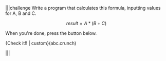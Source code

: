 |||challenge
Write a program that calculates this formula, inputting values for A, B and C.

$$
result = A*(B + C)
$$

When you're done, press the button below.

{Check it!! | custom}(abc.crunch)

|||
